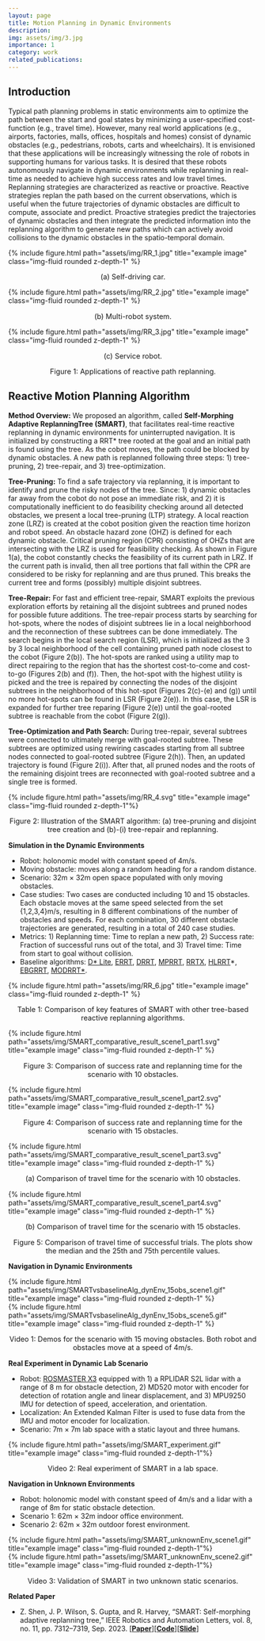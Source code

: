 ```yaml
---
layout: page
title: Motion Planning in Dynamic Environments
description:
img: assets/img/3.jpg
importance: 1
category: work
related_publications: 
---
```


## Introduction
Typical path planning problems in static environments aim to optimize the path between the start and goal states by minimizing a user-specified cost-function (e.g., travel time). However, many real world applications (e.g., airports, factories, malls, offices, hospitals and homes) consist of dynamic obstacles (e.g., pedestrians, robots, carts and wheelchairs). It is envisioned that these applications will be increasingly witnessing the role of robots in supporting humans for various tasks. It is desired that these robots autonomously navigate in dynamic environments while replanning in real-time as needed to achieve high success rates and low travel times. Replanning strategies are characterized as reactive or proactive. Reactive strategies replan the path based on the current observations, which is useful when the future trajectories of dynamic obstacles are difficult to compute, associate and predict. Proactive strategies predict the trajectories of dynamic obstacles and then integrate the predicted information into the replanning algorithm to generate new paths which can actively avoid collisions to the dynamic obstacles in the spatio-temporal domain.

<div class="row">
    <div class="col-sm mt-3 mt-md-0">
        {% include figure.html path="assets/img/RR_1.jpg" title="example image" class="img-fluid rounded z-depth-1" %}
        <p align="center" style="font-size:0.9rem;">
            (a) Self-driving car.
        </p>
    </div>
    <div class="col-sm mt-3 mt-md-0">
        {% include figure.html path="assets/img/RR_2.jpg" title="example image" class="img-fluid rounded z-depth-1" %}
        <p align="center" style="font-size:0.9rem;">
            (b) Multi-robot system.
        </p>
    </div>
    <div class="col-sm mt-3 mt-md-0">
        {% include figure.html path="assets/img/RR_3.jpg" title="example image" class="img-fluid rounded z-depth-1" %}
        <p align="center" style="font-size:0.9rem;">
            (c) Service robot.
        </p>
    </div>
</div>
<p align="center" style="font-size:0.9rem;">
    Figure 1: Applications of reactive path replanning.
</p>

## Reactive Motion Planning Algorithm

**Method Overview:**
We proposed an algorithm, called **Self-Morphing Adaptive ReplanningTree (SMART)**, that facilitates real-time reactive replanning in dynamic environments for uninterrupted navigation. It is initialized by constructing a RRT* tree rooted at the goal and an initial path is found using the tree. As the cobot moves, the path could be blocked by dynamic obstacles. A new path is replanned following three steps: 1) tree-pruning, 2) tree-repair, and 3) tree-optimization.

**Tree-Pruning:** To find a safe trajectory via replanning, it is important to identify and prune the risky nodes of the tree. Since: 1) dynamic obstacles far away from the cobot do not pose an immediate risk, and 2) it is computationally inefficient to do feasibility checking around all detected obstacles, we present a local tree-pruning (LTP) strategy. A local reaction zone (LRZ) is created at the cobot position given the reaction time horizon and robot speed. An obstacle hazard zone (OHZ) is defined for each dynamic obstacle. Critical pruning region (CPR) consisting of OHZs that are intersecting with the LRZ is used for feasibility checking. As shown in Figure 1(a), the cobot constantly checks the feasibility of its current path in LRZ. If the current path is invalid, then all tree portions that fall within the CPR are considered to be risky for replanning and are thus pruned. This breaks the current tree and forms (possibly) multiple disjoint subtrees.

**Tree-Repair:** For fast and efficient tree-repair, SMART exploits the previous exploration efforts by retaining all the disjoint subtrees and pruned nodes for possible future additions. The tree-repair process starts by searching for hot-spots, where the nodes of disjoint subtrees lie in a local neighborhood and the reconnection of these subtrees can be done immediately. The search begins in the local search region (LSR), which is initialized as the 3 by 3 local neighborhood of the cell containing pruned path node closest to the cobot (Figure 2(b)). The hot-spots are ranked using a utility map to direct repairing to the region that has the shortest cost-to-come and cost-to-go (Figures 2(b) and (f)). Then, the hot-spot with the highest utility is picked and the tree is repaired by connecting the nodes of the disjoint subtrees in the neighborhood of this hot-spot (Figures 2(c)-(e) and (g)) until no more hot-spots can be found in LSR (Figure 2(e)). In this case, the LSR is expanded for further tree reparing (Figure 2(e)) until the goal-rooted subtree is reachable from the cobot (Figure 2(g)).

**Tree-Optimization and Path Search:** During tree-repair, several subtrees were connected to ultimately merge with goal-rooted subtree. These subtrees are optimized using rewiring cascades starting from all subtree nodes connected to goal-rooted subtree (Figure 2(h)). Then, an updated trajectory is found (Figure 2(i)). After that, all pruned nodes and the roots of the remaining disjoint trees are reconnected with goal-rooted subtree and a single tree is formed.

<div class="row">
    <div class="col-sm mt-3 mt-md-0">
        {% include figure.html path="assets/img/RR_4.svg" title="example image" class="img-fluid rounded z-depth-1"%}
    </div>
</div>
<p align="center" style="font-size:0.9rem;">
    Figure 2: Illustration of the SMART algorithm: (a) tree-pruning and disjoint tree creation and (b)-(i) tree-repair and replanning.
</p>

**Simulation in the Dynamic Environments**
- Robot: holonomic model with constant speed of 4m/s.
- Moving obstacle: moves along a random heading for a random distance.
- Scenario: 32m × 32m open space populated with only moving obstacles.
- Case studies: Two cases are conducted including 10 and 15 obstacles. Each obstacle moves at the same speed selected from the set {1,2,3,4}m/s, resulting in 8 different combinations of the number of obstacles and speeds. For each combination, 30 different obstacle trajectories are generated, resulting in a total of 240 case studies.
- Metrics: 1) Replanning time: Time to replan a new path, 2) Success rate: Fraction of successful runs out of the total, and 3) Travel time: Time from start to goal without collision.
- Baseline algorithms: [D* Lite](https://cdn.aaai.org/AAAI/2002/AAAI02-072.pdf), [ERRT](https://ieeexplore.ieee.org/abstract/document/1041624), [DRRT](https://ieeexplore.ieee.org/document/1641879), [MPRRT](https://ieeexplore.ieee.org/document/4209317), [RRTX](https://journals.sagepub.com/doi/full/10.1177/0278364915594679), [HLRRT](https://link.springer.com/article/10.1007/s10514-019-09879-8)*, [EBGRRT](https://www.sciencedirect.com/science/article/abs/pii/S0921889020304358), [MODRRT*](https://ieeexplore.ieee.org/document/9115288).

<div class="row">
    <div class="col-sm mt-3 mt-md-0">
        {% include figure.html path="assets/img/RR_6.jpg" title="example image" class="img-fluid rounded z-depth-1" %}
        <p align="center" style="font-size:0.9rem;">
            Table 1: Comparison of key features of SMART with other tree-based reactive replanning algorithms.
        </p>
    </div>
</div>

<div class="row">
    <div class="col-sm mt-3 mt-md-0">
        {% include figure.html path="assets/img/SMART_comparative_result_scene1_part1.svg" title="example image" class="img-fluid rounded z-depth-1" %}
    </div>
</div>
<p align="center" style="font-size:0.9rem;">
    Figure 3: Comparison of success rate and replanning time for the scenario with 10 obstacles.
</p>

<div class="row">
    <div class="col-sm mt-3 mt-md-0">
        {% include figure.html path="assets/img/SMART_comparative_result_scene1_part2.svg" title="example image" class="img-fluid rounded z-depth-1" %}
    </div>
</div>
<p align="center" style="font-size:0.9rem;">
    Figure 4: Comparison of success rate and replanning time for the scenario with 15 obstacles.
</p>
        
<div class="row">
    <div class="col-sm mt-3 mt-md-0">
        {% include figure.html path="assets/img/SMART_comparative_result_scene1_part3.svg" title="example image" class="img-fluid rounded z-depth-1" %}
        <p align="center" style="font-size:0.9rem;">
            (a) Comparison of travel time for the scenario with 10 obstacles.
        </p>
    </div>
    <div class="col-sm mt-3 mt-md-0">
        {% include figure.html path="assets/img/SMART_comparative_result_scene1_part4.svg" title="example image" class="img-fluid rounded z-depth-1" %}
        <p align="center" style="font-size:0.9rem;">
            (b) Comparison of travel time for the scenario with 15 obstacles.
        </p>
    </div>
</div>
<p align="center" style="font-size:0.9rem;">
    Figure 5: Comparison of travel time of successful trials. The plots show the median and the 25th and 75th percentile values.
</p>

**Navigation in Dynamic Environments**
<div class="row">
    <div class="col-sm mt-3 mt-md-0">
        {% include figure.html path="assets/img/SMARTvsbaselineAlg_dynEnv_15obs_scene1.gif" title="example image" class="img-fluid rounded z-depth-1" %}
    </div>
</div>
<div class="row">
    <div class="col-sm mt-3 mt-md-0">
        {% include figure.html path="assets/img/SMARTvsbaselineAlg_dynEnv_15obs_scene5.gif" title="example image" class="img-fluid rounded z-depth-1" %}
    </div>
</div>
<p align="center" style="font-size:0.9rem;">
    Video 1: Demos for the scenario with 15 moving obstacles. Both robot and obstacles move at a speed of 4m/s.
</p>

**Real Experiment in Dynamic Lab Scenario**
- Robot: [ROSMASTER X3](https://category.yahboom.net/collections/ros-robotics/products/rosmaster-x3) equipped with 1) a RPLIDAR S2L lidar with a range of 8 m for obstacle detection, 2) MD520 motor with encoder for detection of rotation angle and linear displacement, and 3) MPU9250 IMU for detection of speed, acceleration, and orientation.
- Localization: An Extended Kalman Filter is used to fuse data from the IMU and motor encoder for localization.
- Scenario: 7m × 7m lab space with a static layout and three humans.

<div class="row">
     <div class="col-sm mt-3 mt-md-0">
        {% include figure.html path="assets/img/SMART_experiment.gif" title="example image" class="img-fluid rounded z-depth-1"%}
    </div>
</div>
<p align="center" style="font-size:0.9rem;">
    Video 2: Real experiment of SMART in a lab space.
</p>

**Navigation in Unknown Environments**
- Robot: holonomic model with constant speed of 4m/s and a lidar with a range of 8m for static obstacle detection.
- Scenario 1: 62m × 32m indoor office environment.
- Scenario 2: 62m × 32m outdoor forest environment.

<div class="row">
    <div class="col-sm mt-3 mt-md-0">
        {% include figure.html path="assets/img/SMART_unknownEnv_scene1.gif" title="example image" class="img-fluid rounded z-depth-1"%}
    </div>
    <div class="col-sm mt-3 mt-md-0">
        {% include figure.html path="assets/img/SMART_unknownEnv_scene2.gif" title="example image" class="img-fluid rounded z-depth-1"%}
    </div>
</div>
<p align="center" style="font-size:0.9rem;">
    Video 3: Validation of SMART in two unknown static scenarios.
</p>
  
**Related Paper**
- Z. Shen, J. P. Wilson, S. Gupta, and R. Harvey, “SMART: Self-morphing adaptive replanning tree,” IEEE Robotics and Automation Letters, vol. 8, no. 11, pp. 7312–7319, Sep. 2023. [<b><a href="https://ieeexplore.ieee.org/document/10250928">Paper</a></b>][<b><a href="https://github.com/ZongyuanShen/SMART">Code</a></b>][<b><a href="https://drive.google.com/file/d/1d_cqbyHNAHxAA4SC-DgQBfWWJfAHBIod/view?usp=drive_link">Slide</a></b>]
